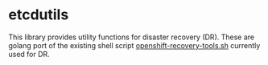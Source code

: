 # etcdutils
This library provides utility functions for disaster recovery (DR). These are golang port of the existing shell script  [openshift-recovery-tools.sh](https://github.com/hexfusion/machine-config-operator/blob/2143b18b87dd64c64bc166dd6138b9074d25f933/templates/master/00-master/_base/files/usr-local-bin-openshift-recovery-tools-sh.yaml) currently used for DR.
